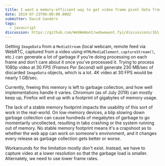 ```yaml
---
title: I want a memory-efficient way to get video frame pixel data from MediaStream
date: 2019-07-23T00:00:00.000Z
submitter: David Sanders
tags:
  - javascript
discussion: https://github.com/WebWeWant/webwewant.fyi/discussions/161
---
```


Getting `ImageData` from a `MediaStream` (local webcam, remote feed via WebRTC, captured from a video using `HTMLMediaElement.captureStream()`, etc.) can generate a lot of garbage if you’re doing processing on each frame and don’t care about it once you’ve processed it. Trying to process 1080p video at 30 <dfn id="fps">FPS (Frames Per Second)</dfn> will generate 230 <abbr aria-label="Megabytes per second">MB/sec</a> of discarded `ImageData` objects, which is a lot. 4K video at 30 FPS would be nearly 1 <abbr aria-label="Gigabyte per second">GB/sec</abbr>.

Currently, freeing this memory is left to garbage collection, and how well implementations handle it varies. Chromium (as of July 2019) can mostly keep up, Firefox will end up with a footprint of gigabytes of memory usage.

The lack of a stable memory footprint impacts the usability of this sort of work in the real-world. On low-memory devices, a blip slowing down garbage collection can cause hundreds of megabytes of garbage to go momentarily uncollected, resulting in tabs crashing or the system running out of memory. No stable memory footprint means it's a crapshoot as to whether the web app can work on someone's environment, and it changes every release as garbage collection gets better or worse.

Workarounds for the limitation mostly don't exist. Instead, we have to capture video at a lower resolution so that the garbage load is smaller. Alternately, we need to use lower frame rates.
